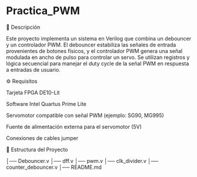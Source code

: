 # Practica_PWM
📌 Descripción

Este proyecto implementa un sistema en Verilog que combina un debouncer y un controlador PWM. El debouncer estabiliza las señales de entrada provenientes de botones físicos, y el controlador PWM genera una señal modulada en ancho de pulso para controlar un servo. Se utilizan registros y lógica secuencial para manejar el duty cycle de la señal PWM en respuesta a entradas de usuario.

⚙️ Requisitos

Tarjeta FPGA DE10-Lit

Software Intel Quartus Prime Lite

Servomotor compatible con señal PWM (ejemplo: SG90, MG995)

Fuente de alimentación externa para el servomotor (5V)

Conexiones de cables jumper

📂 Estructura del Proyecto

│── Debouncer.v
│── dff.v
│── pwm.v
│── clk_divider.v
│── counter_debouncer.v
│── README.md
